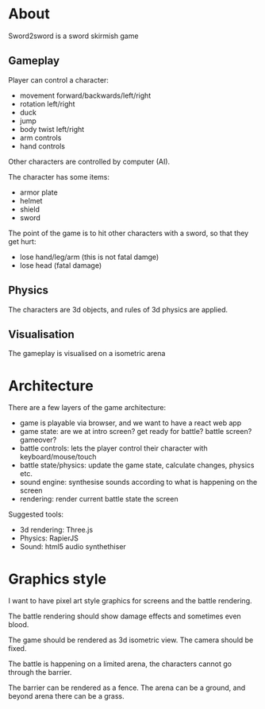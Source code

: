 # About

Sword2sword is a sword skirmish game

## Gameplay

Player can control a character:

- movement forward/backwards/left/right
- rotation left/right
- duck
- jump
- body twist left/right
- arm controls
- hand controls

Other characters are controlled by computer (AI).

The character has some items:

- armor plate
- helmet
- shield
- sword

The point of the game is to hit other characters with a sword, so that they get hurt:

- lose hand/leg/arm (this is not fatal damge)
- lose head (fatal damage)

## Physics

The characters are 3d objects, and rules of 3d physics are applied.

## Visualisation

The gameplay is visualised on a isometric arena

# Architecture

There are a few layers of the game architecture:

- game is playable via browser, and we want to have a react web app
- game state: are we at intro screen? get ready for battle? battle screen? gameover?
- battle controls: lets the player control their character with keyboard/mouse/touch
- battle state/physics: update the game state, calculate changes, physics etc.
- sound engine: synthesise sounds according to what is happening on the screen
- rendering: render current battle state the screen

Suggested tools:

- 3d rendering: Three.js
- Physics: RapierJS
- Sound: html5 audio synthethiser

# Graphics style

I want to have pixel art style graphics for screens and the battle rendering.

The battle rendering should show damage effects and sometimes even blood.

The game should be rendered as 3d isometric view. The camera should be fixed.

The battle is happening on a limited arena, the characters cannot go through the barrier.

The barrier can be rendered as a fence. The arena can be a ground, and beyond arena there can be a grass.
